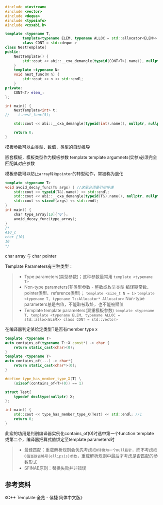 ```c++
#include <iostream>
#include <vector>
#include <deque>
#include <typeinfo>
#include <cxxabi.h>

template <typename T,
        template<typename ELEM, typename ALLOC = std::allocator<ELEM>>
        class CONT = std::deque >
class NestTemplate{
public:
    NestTemplate() {
        std::cout << abi::__cxa_demangle(typeid(CONT<T>).name(), nullptr, nullptr, nullptr) << std::endl;
    }
    template <typename N>
    void nest_func(N n) {
        std::cout << n << std::endl;
    }
private:
    CONT<T> elem_;
};

int main() {
    NestTemplate<int> t;
//    t.nest_func(5);

    std::cout << abi::__cxa_demangle(typeid(int).name(), nullptr, nullptr, nullptr) << std::endl;

    return 0;
}
```

模板参数可以由类型、数值，类型的自动推导

嵌套模板，模板类型作为模板参数
template template argumnets(实参)必须完全匹配其对应参数

模板参数可以防止`array转为pointer`的转型动作，常被称为退化
```c++
template <typename T>
void avoid_decay_func(T& args) { //这里必须是引用传递
    std::cout << typeid(T&).name() << std::endl;
    std::cout << abi::__cxa_demangle(typeid(T&).name(), nullptr, nullptr, nullptr) << std::endl;
    std::cout << sizeof(args) << std::endl;
}
int main() {
    char type_array[10]{'0'};
    avoid_decay_func(type_array);
}
/*
A10_c
char [10]
10
*/
```
char array 与 char pointer


Template Parameters有三种类型：
>* Type parameters(类型参数)；这种参数最常用 `template <typename T>`
>* Non-type parameters(非类型参数 - 整数或枚举类型 编译期常数、pointer类型、reference类型)； `template <size_t N = 1>` `template <typename T, typename T::Allocator* Allocator>`
Non-type parameters总是右值，不能取被取址，也不能被赋值
>* Template template parameters(双重模板参数) `template <typename T, template <typename ELEM, typename ALLOC = std::alloc<ELEM>> class CONT = std::vector>`

在编译器判定某给定类型T是否有member type x
```c++
template <typename T>
auto contains_of(typename T::X const*) -> char {
    return static_cast<char>(0);
}
template <typename T>
auto contains_of(...) -> char*{
    return static_cast<char*>(0);
}

#define type_has_member_type_X(T) \
    (sizeof(contains_of<T>(0)) == 1)

struct Test{
    typedef decltype(nullptr) X;
};

int main() {
    std::cout << type_has_member_type_X(Test) << std::endl; //1
    return 0;
}
```

此宏的功用是判别编译器实例化contains_of<T>(0)时选中第一个function template或第二个，编译器把算式值绑定至template parameters时
>* 最佳匹配：重载解析规则会优先考虑`把0转换为一个null指针`，而不考虑`把0值当做省略号(ellipsis)参数`，重载解析规则中最后才考虑是否匹配的参数形式
>* SFINAE原则：替换失败并非错误
  
## 参考资料
《C++ Template 全览 - 侯捷 简体中文版》

